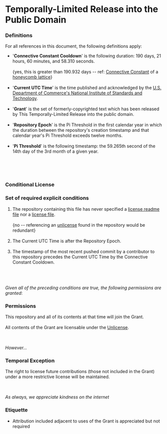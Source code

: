 # Temporally-Limited Release into the Public Domain
### Definitions
For all references in this document, the following definitions apply:
* '**Connective Constant Cooldown**' is the following duration: 190 days, 21 hours, 60 minutes, and 58.310 seconds.
<br><br>
{yes, this is greater than 190.932 days -- ref: [Connective Constant](https://mathworld.wolfram.com/Self-AvoidingWalkConnectiveConstant.html) of a [honeycomb lattice](https://oeis.org/A179260)}
<br><br>
* '**Current UTC Time**' is the time published and acknowledged by the [U.S. Department of Commerce's National Institute of Standards and Technology](https://www.nist.gov/).
<br><br>
* '**Grant**' is the set of formerly-copyrighted text which has been released by This Temporally-Limited Release into the public domain.
<br><br>
* '**Repository Epoch**' is the Pi Threshold in the first calendar year in which the duration between the repository's creation timestamp and that calendar year's Pi Threshold exceeds twelve months.
<br><br>
* '**Pi Threshold**' is the following timestamp: the 59.265th second of the 14th day of the 3rd month of a given year.
<br><br>

<br><br>
### Conditional License
### Set of required explicit conditions
1. The repository containing this file has never specified a [license readme file](LICENSE.md) nor a [license file](LICENSE).
<br><br>
{no -- referencing an [unlicense](UNLICENSE) found in the repository would be redundant}
<br><br>
1. The Current UTC Time is after the Repository Epoch.
<br><br>
1. The timestamp of the most recent pushed commit by a contributor to this repository precedes the Current UTC Time by the Connective Constant Cooldown.
<br><br>

<br><br>
*Given all of the preceding conditions are true, the following permissions are granted*:
### Permissions
This repository and all of its contents at that time will join the Grant. 
<br><br>
All contents of the Grant are licensable under the [Unlicense](https://unlicense.org/).

<br><br>
*However...*
### Temporal Exception
The right to license future contributions (those not included in the Grant) under a more restrictive license will be maintained.

<br><br>
*As always, we appreciate kindness on the internet*
### Etiquette
* Attribution included adjacent to uses of the Grant is appreciated but not required
